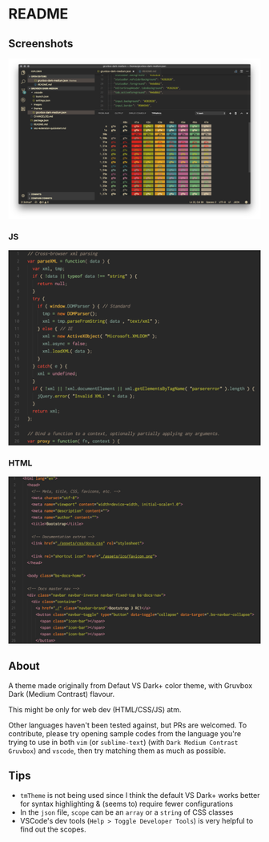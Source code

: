# README
## Screenshots

![workbench & terminal colors](images/colors.png)

### JS
![js](images/js.png)

### HTML

![html](images/html.png)

## About
A theme made originally from Defaut VS Dark+ color theme, with Gruvbox Dark (Medium Contrast) flavour.

This might be only for web dev (HTML/CSS/JS) atm.

Other languages haven't been tested against, but PRs are welcomed.
To contribute, please try opening sample codes from the language you're trying to use in both `vim` (or `sublime-text`) (with `Dark Medium Contrast Gruvbox`) and `vscode`, then try matching them as much as possible.

## Tips
 - `tmTheme` is not being used since I think the default VS Dark+ works better for syntax highlighting & (seems to) require fewer configurations
 - In the `json` file, `scope` can be an `array` or a `string` of CSS classes
 - VSCode's dev tools (`Help > Toggle Developer Tools`) is very helpful to find
 out the scopes.
